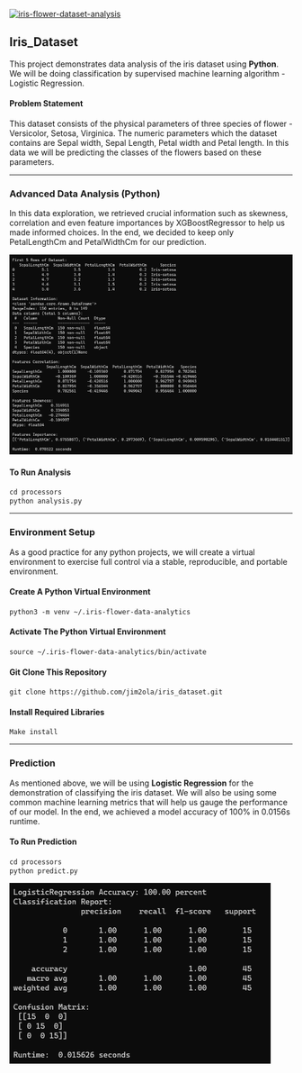 [![iris-flower-dataset-analysis](https://github.com/jim2ola/iris_dataset/actions/workflows/main.yml/badge.svg)](https://github.com/jim2ola/iris_dataset/actions/workflows/main.yml)

## Iris_Dataset

This project demonstrates data analysis of the iris dataset using **Python**. We will be doing classification by supervised machine learning algorithm - Logistic Regression.

#### Problem Statement

This dataset consists of the physical parameters of three species of flower - Versicolor, Setosa, Virginica. The numeric parameters which the dataset contains are Sepal width, Sepal Length, Petal width and Petal length. In this data we will be predicting the classes of the flowers based on these parameters.

-------

### Advanced Data Analysis (Python)

In this data exploration, we retrieved crucial information such as skewness, correlation and even feature importances by XGBoostRegressor to help us made informed choices. In the end, we decided to keep only PetalLengthCm and PetalWidthCm for our prediction.

<img src="/assets/images/analysis.png">

#### To Run Analysis
```code
cd processors
python analysis.py
```

-------

### Environment Setup

As a good practice for any python projects, we will create a virtual environment to exercise full control via a stable, reproducible, and portable environment.

#### Create A Python Virtual Environment
```code
python3 -m venv ~/.iris-flower-data-analytics
```

#### Activate The Python Virtual Environment
```code
source ~/.iris-flower-data-analytics/bin/activate
```

#### Git Clone This Repository
```code
git clone https://github.com/jim2ola/iris_dataset.git
```

#### Install Required Libraries
```code
Make install
```

-------

### Prediction

As mentioned above, we will be using **Logistic Regression** for the demonstration of classifying the iris dataset. We will also be using some common machine learning metrics that will help us gauge the performance of our model. In the end, we achieved a model accuracy of 100% in 0.0156s runtime.

#### To Run Prediction
```code
cd processors
python predict.py
```

<img src="/assets/images/prediction.png">